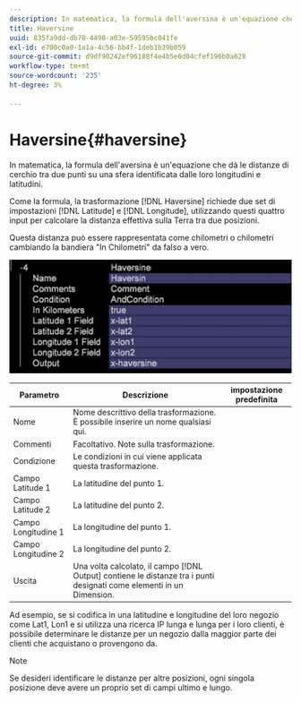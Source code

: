 ```yaml
---
description: In matematica, la formula dell'aversina è un'equazione che dà le distanze di cerchio tra due punti su una sfera identificata dalle loro longitudini e latitudini.
title: Haversine
uuid: 835fa9dd-db70-4498-a03e-59595bc041fe
exl-id: e700c0a0-1a1a-4c56-bb4f-1deb1b39b059
source-git-commit: d9df90242ef96188f4e4b5e6d04cfef196b0a628
workflow-type: tm+mt
source-wordcount: '235'
ht-degree: 3%

---
```


# Haversine{#haversine}

In matematica, la formula dell&#39;aversina è un&#39;equazione che dà le distanze di cerchio tra due punti su una sfera identificata dalle loro longitudini e latitudini.

Come la formula, la trasformazione [!DNL Haversine] richiede due set di impostazioni [!DNL Latitude] e [!DNL Longitude], utilizzando questi quattro input per calcolare la distanza effettiva sulla Terra tra due posizioni.

Questa distanza può essere rappresentata come chilometri o chilometri cambiando la bandiera &quot;In Chilometri&quot; da falso a vero.

![](assets/cfg_TransformationType_Haversine.png)

| Parametro | Descrizione | impostazione predefinita |
|---|---|---|
| Nome | Nome descrittivo della trasformazione. È possibile inserire un nome qualsiasi qui. |  |
| Commenti | Facoltativo. Note sulla trasformazione. |  |
| Condizione | Le condizioni in cui viene applicata questa trasformazione. |  |
| Campo Latitude 1 | La latitudine del punto 1. |  |
| Campo Latitude 2 | La latitudine del punto 2. |  |
| Campo Longitudine 1 | La longitudine del punto 1. |  |
| Campo Longitudine 2 | La longitudine del punto 2. |  |
| Uscita | Una volta calcolato, il campo [!DNL Output] contiene le distanze tra i punti designati come elementi in un Dimension. |  |

Ad esempio, se si codifica in una latitudine e longitudine del loro negozio come Lat1, Lon1 e si utilizza una ricerca IP lunga e lunga per i loro clienti, è possibile determinare le distanze per un negozio dalla maggior parte dei clienti che acquistano o provengono da.

>[!NOTE]
>
>Se desideri identificare le distanze per altre posizioni, ogni singola posizione deve avere un proprio set di campi ultimo e lungo.
